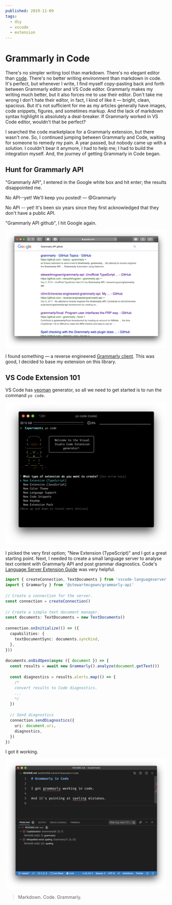 ```yaml
---
published: 2019-11-09
tags:
  - diy
  - vscode
  - extension
---
```


# Grammarly in Code

There's no simpler writing tool than markdown. There's no elegant editor than [code](https://code.visualstudio.com). There's no better writing environment than markdown in <span title="VS Code">code</span>. It's perfect, but whenever I write, I find myself copy-pasting back and forth between Grammarly editor and VS Code editor. Grammarly makes my writing much better, but it also forces me to use their editor. Don't take me wrong I don't hate their editor, in fact, I kind of like it — bright, clean, spacious. But it's not sufficient for me as my articles generally have images, code snippets, figures, and sometimes markup. And the lack of markdown syntax highlight is absolutely a deal-breaker. If Grammarly worked in VS Code editor, wouldn't that be perfect?

<!-- more -->

I searched the code marketplace for a Grammarly extension, but there wasn't one. So, I continued jumping between Grammarly and Code, waiting for someone to remedy my pain. A year passed, but nobody came up with a solution. I couldn't bear it anymore, I had to help me; I had to build the integration myself. And, the journey of getting Grammarly in Code began.

## Hunt for Grammarly API

"Grammarly API", I entered in the Google white box and hit enter; the results disappointed me.

<Tweet id="388621218586578944">No API--yet! We'll keep you posted! — @Grammarly</Tweet>

No API -- yet! It's been six years since they first acknowledged that they don't have a public API.

"Grammarly API github", I hit Google again.

![Screenshot of Google serach results for query "Grammarly API github"](./screenshot-google-serach-2.png)

I found something — a reverse engineered [Grammarly client](https://github.com/stewartmcgown/grammarly-api). This was good, I decided to base my extension on this library.

## VS Code Extension 101

VS Code has [yeoman](https://yeoman.io) generator, so all we need to get started is to run the command `yo code`.

![Screenshot of Yeoman Visual Studio Code Generator running in iTerm2 zsh shell](./screenshot-yeoman.png)

I picked the very first option; "New Extension (TypeScript)" and I got a great starting point. Next, I needed to create a small language server to analyse text content with Grammarly API and post grammar diagnostics. Code's [Language Server Extension Guide](https://code.visualstudio.com/api/language-extensions/language-server-extension-guide) was very helpful.

```ts
import { createConnection, TextDocuments } from 'vscode-languageserver'
import { Grammarly } from '@stewartmcgown/grammarly-api'

// Create a connection for the server.
const connection = createConnection()

// Create a simple text document manager.
const documents: TextDocuments = new TextDocuments()

connection.onInitialize(() => ({
  capabilities: {
    textDocumentSync: documents.syncKind,
  },
}))

documents.onDidOpen(async ({ document }) => {
  const results = await new Grammarly().analyze(document.getText())

  const diagnostics = results.alerts.map(() => {
    /*
    convert results to Code diagnostics.
    ...
    */
  })

  // Send diagnostics
  connection.sendDiagnostics({
    uri: document.uri,
    diagnostics,
  })
})
```

I got it working.

![Screenshot of VS Code editor highlighting grammar issues and displaying Grammarly diagnostics](./screenshot-grammarly.png)

<!--
  Overview:

  - Grammarly API discovery
  -
-->

> Markdown. Code. Grammarly.
